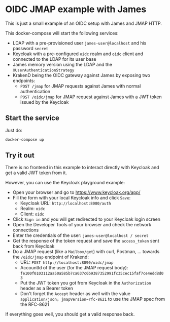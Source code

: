 OIDC JMAP example with James
====

This is just a small example of an OIDC setup with James and JMAP HTTP. 

This docker-compose will start the following services:

* LDAP with a pre-provisioned user `james-user@localhost` and his password `secret`
* Keycloak with a pre-configured `oidc` realm and `oidc` client and connected to the LDAP for its user base
* James memory version using the LDAP and the `XUserAuthenticationStrategy`
* KrakenD being the OIDC gateway against James by exposing two endpoints: 
  * `POST /jmap` for JMAP requests against James with normal authentication
  * `POST /oidc/jmap` for JMAP request against James with a JWT token issued by the Keycloak

## Start the service

Just do:

```bash
docker-compose up
```

## Try it out

There is no frontend in this example to interact directly with Keycloak and get a valid JWT token from it. 

However, you can use the Keycloak playground example:

* Open your browser and go to https://www.keycloak.org/app/
* Fill the form with your local Keycloak info and click `Save`:
  * Keycloak URL: `http://localhost:8080/auth`
  * Realm: `oidc`
  * Client: `oidc`
* Click `Sign in` and you will get redirected to your Keycloak login screen
* Open the Developer Tools of your browser and check the network connections
* Enter the credentials of the user: `james-user@localhost / secret`
* Get the response of the token request and save the `access_token` sent back from Keycloak
* Do a JMAP request (like a `Mailbox/get`) with curl, Postman, ... towards the `/oidc/jmap` endpoint of Krakend:
  * URL: `POST http://localhost:8090/oidc/jmap`
  * AccountId of the user (for the JMAP request body): `fe100f0103112aa50a585b7ca037c6b9387352991fc35cec15faf7ce4edd8d03`
  * Put the JWT token you got from Keycloak in the `Authorization` header as a Bearer token
  * Don't forget the `Accept` header as well with the value `application/json; jmapVersion=rfc-8621` to use the JMAP spec from the RFC-8621

If everything goes well, you should get a valid response back.
